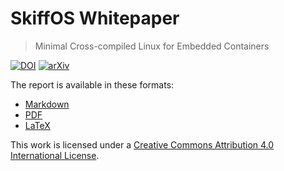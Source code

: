 # SkiffOS Whitepaper

> Minimal Cross-compiled Linux for Embedded Containers

[![DOI](https://zenodo.org/badge/DOI/10.5281/zenodo.4629835.svg)](https://doi.org/10.5281/zenodo.4629835)
[![arXiv](https://img.shields.io/badge/arXiv-2104.00048-b31b1b.svg?style=flat-square)](https://arxiv.org/abs/2104.00048)

The report is available in these formats:

 - [Markdown](./paper.md)
 - [PDF](./2104.00048.pdf)
 - [LaTeX](./paper.tex)

This work is licensed under a [Creative Commons Attribution 4.0 International
License][cc-by].

[cc-by]: http://creativecommons.org/licenses/by/4.0/
